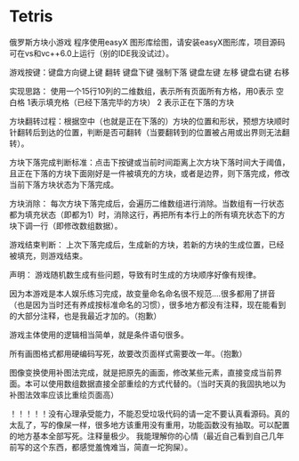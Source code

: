 # Tetris
俄罗斯方块小游戏
  程序使用easyX 图形库绘图，请安装easyX图形库，项目源码可在vs和vc++6.0上运行（别的IDE我没试过）。
  
  
  游戏按键：键盘方向键上键  翻转  键盘下键 强制下落  键盘左键 左移  键盘右键  右移
  
  实现思路：
  使用一个15行10列的二维数组，表示所有页面所有方格，用0表示  空白格   1表示填充格（已经下落完毕的方块）  2 表示正在下落的方块
  
  方块翻转过程：根据空中（也就是正在下落的）方块的位置和形状，预想方块顺时针翻转后到达的位置，判断是否可翻转（当要翻转到的位置被占用或出界则无法翻转）。
  
  方块下落完成判断标准：点击下按键或当前时间距离上次方块下落时间大于阈值，且正在下落的方块下面刚好是一件被填充的方块，或者是边界，则下落完成，修改当前下落方块状态为下落完成。
  
  方块消除： 每次方块下落完成后，会遍历二维数组进行消除。当数组有一行状态都为填充状态（即都为1）时，消除这行，再把所有本行上的所有填充状态下的方块下调一行（即修改数组数据）。  
  
  游戏结束判断： 上次下落完成后，生成新的方块，若新的方块的生成位置，已经被填充，则游戏结束。
  
 
 声明：
    游戏随机数生成有些问题，导致有时生成的方块顺序好像有规律。
    
   因为本游戏是本人娱乐练习完成，故变量命名命名很不规范....很多都用了拼音（也是因为当时还有养成按标准命名的习惯），很多地方都没有注释，现在能看到的大部分注释，也是我最近才加的。（抱歉）
    
  游戏主体使用的逻辑相当简单，就是条件语句很多。
    
  所有画图格式都用硬编码写死，故要改页面样式需要改一年。（抱歉）
    
  图像变换使用补图法完成，就是把原先的画面，修改某些元素，直接变成当前界面。本可以使用数组数据直接全部重绘的方式代替的。（当时天真的我固执地以为补图法效率应该比重绘页面高）
    
  ！！！！！没有心理承受能力，不能忍受垃圾代码的请一定不要认真看源码。真的太乱了，写的像屎一样，很多地方该重用没有重用，功能函数没有抽取。可以配置的地方基本全部写死。注释量极少。  我能理解你的心情（最近自己看到自己几年前写的这个东西，都感觉羞愧难当，简直一坨狗屎）。
    
   
